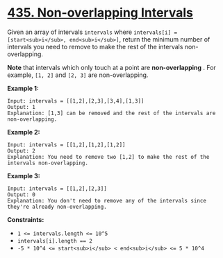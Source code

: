 # [435. Non-overlapping Intervals](https://leetcode.com/problems/non-overlapping-intervals/description/)

Given an array of intervals `intervals` where `intervals[i] = [start<sub>i</sub>, end<sub>i</sub>]`, return the minimum number of intervals you need to remove to make the rest of the intervals non-overlapping.

**Note** that intervals which only touch at a point are **non-overlapping** . For example, `[1, 2]` and `[2, 3]` are non-overlapping.

**Example 1:**

```
Input: intervals = [[1,2],[2,3],[3,4],[1,3]]
Output: 1
Explanation: [1,3] can be removed and the rest of the intervals are non-overlapping.
```

**Example 2:**

```
Input: intervals = [[1,2],[1,2],[1,2]]
Output: 2
Explanation: You need to remove two [1,2] to make the rest of the intervals non-overlapping.
```

**Example 3:**

```
Input: intervals = [[1,2],[2,3]]
Output: 0
Explanation: You don't need to remove any of the intervals since they're already non-overlapping.
```

**Constraints:**

-   `1 <= intervals.length <= 10^5`
-   `intervals[i].length == 2`
-   `-5 * 10^4 <= start<sub>i</sub> < end<sub>i</sub> <= 5 * 10^4`
